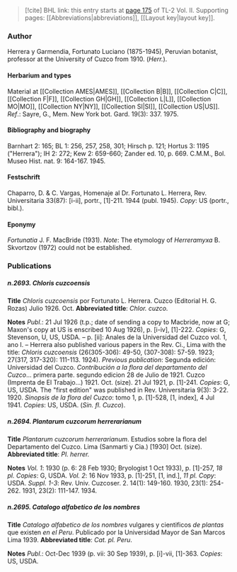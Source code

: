 > [!cite] BHL link: this entry starts at [page 175](https://www.biodiversitylibrary.org/item/103253#page/201/mode/1up) of TL-2 Vol. II.
> Supporting pages: [[Abbreviations|abbreviations]], [[Layout key|layout key]].

### Author

Herrera y Garmendia, Fortunato Luciano (1875-1945), Peruvian botanist, professor at the University of Cuzco from 1910. (*Herr.*).

#### Herbarium and types

Material at [[Collection AMES|AMES]], [[Collection B|B]], [[Collection C|C]], [[Collection F|F]], [[Collection GH|GH]], [[Collection L|L]], [[Collection MO|MO]], [[Collection NY|NY]], [[Collection SI|SI]], [[Collection US|US]].
*Ref*.: Sayre, G., Mem. New York bot. Gard. 19(3): 337. 1975.

#### Bibliography and biography

Barnhart 2: 165; BL 1: 256, 257, 258, 301; Hirsch p. 121; Hortus 3: 1195 ("Herrera"); IH 2: 272; Kew 2: 659-660; Zander ed. 10, p. 669. C.M.M., Bol. Museo Hist. nat. 9: 164-167. 1945.

#### Festschrift

Chaparro, D. & C. Vargas, Homenaje al Dr. Fortunato L. Herrera, Rev. Universitaria 33(87): \[i-ii\], portr., \[1\]-211. 1944 (publ. 1945). *Copy*: US (portr., bibl.).

#### Eponymy

*Fortunatia* J. F. MacBride (1931). *Note*: The etymology of *Herreramyxa* B. Skvortzov (1972) could not be established.

### Publications

##### n.2693. Chloris cuzcoensis

**Title**
*Chloris cuzcoensis* por Fortunato L. Herrera. Cuzco (Editorial H. G. Rozas) Julio 1926. Oct.
**Abbreviated title**: *Chlor. cuzco.*

**Notes**
*Publ*.: 21 Jul 1926 (t.p.; date of sending a copy to Macbride, now at G; Maxon's copy at US is enscribed 10 Aug 1926), p. \[i-iv\], \[1\]-222. *Copies*: G, Stevenson, U, US, USDA. – p. \[ii\]: Anales de la Universidad del Cuzco vol. 1, ano I. – Herrera also published various papers in the Rev. Ci., Lima with the title: *Chloris cuzcoensis* (26(305-306): 49-50, (307-308): 57-59. 1923; 27(317, 317-320): 111-113. 1924).
*Previous publication*: Segunda edición: Universidad del Cuzco. *Contribución a la flora del departamento del Cuzco*... primera parte. segundo edicion 28 de Julio de 1921. Cuzco (Imprenta de El Trabajo...) 1921. Oct. (size). 21 Jul 1921, p. \[1\]-241. *Copies*: G, US, USDA. The "first edition" was published in Rev. Universitaria 9(3): 3-22. 1920.
*Sinopsis de la flora del Cuzco*: tomo 1, p. \[1\]-528, \[1, index\], 4 Jul 1941. *Copies*: US, USDA. (*Sin. fl. Cuzco*).

##### n.2694. Plantarum cuzcorum herrerarianum

**Title**
*Plantarum cuzcorum herrerarianum*. Estudios sobre la flora del Departamento del Cuzco. Lima (Sanmarti y Cia.) \[1930\] Oct. (size).
**Abbreviated title**: *Pl. herrer.*

**Notes**
*Vol. 1*: 1930 (p. 6: 28 Feb 1930; Bryologist 1 Oct 1933), p. \[1\]-257, *18 pl. Copies*: G, USDA.
*Vol. 2*: 16 Nov 1933, p. \[1\]-251, \[1, ind.\], *11 pl. Copy*: USDA.
*Suppl. 1-3*: Rev. Univ. Cuzcoser. 2. 14(1): 149-160. 1930, 23(1): 254-262. 1931, 23(2): 111-147. 1934.

##### n.2695. Catalogo alfabetico de los nombres

**Title**
*Catalogo alfabetico de los nombres* vulgares y cientificos *de plantas* que existen *en el Peru*. Publicado por la Universidad Mayor de San Marcos Lima 1939.
**Abbreviated title**: *Cat. pl. Peru*.

**Notes**
*Publ*.: Oct-Dec 1939 (p. vii: 30 Sep 1939), p. \[i\]-vii, \[1\]-363. *Copies*: US, USDA.

